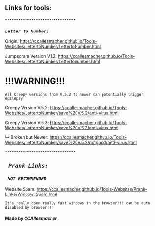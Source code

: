 ## Links for tools: 
***`--------------------------------`***
### ***`Letter to Number:`***
Origin: https://ccallesmacher.github.io/Tools-Websites/LettertoNumber/LettertoNumber.html

Jumpscrare Version V1.2: https://ccallesmacher.github.io/Tools-Websites/LettertoNumber/Lettertonumber.html

# !!!WARNING!!!

`All Creepy versions from V.5.2 to newer can potentially trigger epilepsy`

Creepy Version V.5.2: https://ccallesmacher.github.io/Tools-Websites/LettertoNumber/save%20V.5.2/anti-virus.html
   
Creepy Version V.5.3: https://ccallesmacher.github.io/Tools-Websites/LettertoNumber/save%20V.5.3/anti-virus.html

   ↳ Broken but Newer: https://ccallesmacher.github.io/Tools-Websites/LettertoNumber/save%20V.5.3/notgood/anti-virus.html

***`--------------------------------`***
## ***` Prank Links:`***

### ***` NOT RECOMMENDED`***

Website Spam: https://ccallesmacher.github.io/Tools-Websites/Prank-Links/Window_Spam.html

`It's really open really fast windows in the Browser!!! can be auto disabled by browser!!!`




#### Made by _CCAllesmacher_

